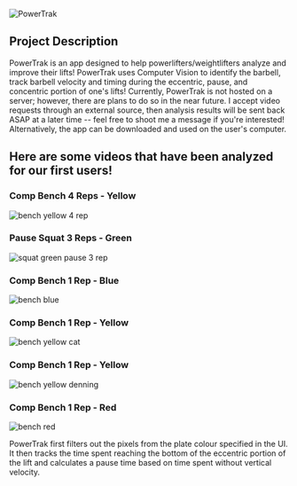 ![PowerTrak](https://github.com/rustymango/PowerTrak/assets/117687423/b49392f7-37b0-4a7c-bc71-41dafc583919)
## Project Description
PowerTrak is an app designed to help powerlifters/weightlifters analyze and improve their lifts! PowerTrak uses Computer Vision to identify the barbell, track barbell velocity and timing during the eccentric, pause, and concentric portion of one's lifts! Currently, PowerTrak is not hosted on a server; however, there are plans to do so in the near future. I accept video requests through an external source, then analysis results will be sent back ASAP at a later time -- feel free to shoot me a message if you're interested! Alternatively, the app can be downloaded and used on the user's computer.

## Here are some videos that have been analyzed for our first users!

### Comp Bench 4 Reps - Yellow                     
![bench yellow 4 rep](https://github.com/rustymango/PowerTrak/assets/117687423/ccb54ecd-4730-4bab-9e65-cc855bed357e) 

### Pause Squat 3 Reps - Green
![squat green pause 3 rep](https://github.com/rustymango/PowerTrak/assets/117687423/2b234daf-55b0-4bee-b1b9-9cef4090288a)

### Comp Bench 1 Rep - Blue                        
![bench blue](https://github.com/rustymango/PowerTrak/assets/117687423/67157292-8292-4c29-90e7-b13dab23aa7f)

### Comp Bench 1 Rep - Yellow
![bench yellow cat](https://github.com/rustymango/PowerTrak/assets/117687423/7a0a1718-2501-4d50-8d0f-a70c175127bb)

### Comp Bench 1 Rep - Yellow                      
![bench yellow denning](https://github.com/rustymango/PowerTrak/assets/117687423/d2a01ea5-4a1a-43d1-9e11-1493c57435ae)
### Comp Bench 1 Rep - Red
![bench red](https://github.com/rustymango/PowerTrak/assets/117687423/54136575-c69c-44fa-8fd4-a9515072b3c0)

PowerTrak first filters out the pixels from the plate colour specified in the UI. It then tracks the time spent reaching the bottom of the eccentric portion of the lift and calculates a pause time based on time spent without vertical velocity.
